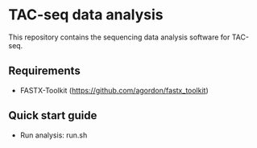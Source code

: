 # TAC-seq data analysis

This repository contains the sequencing data analysis software for TAC-seq.

## Requirements
* FASTX-Toolkit (https://github.com/agordon/fastx_toolkit)

## Quick start guide
* Run analysis: run.sh
